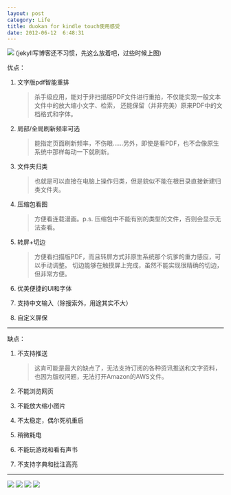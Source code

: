 ```yaml
---
layout: post
category: Life
title: duokan for kindle touch使用感受
date: 2012-06-12  6:48:31
---
```

<img src="http://pic.yupoo.com/jacobz/C3yoV8dt/medish.jpg" />
(jekyll写博客还不习惯，先这么放着吧，过些时候上图)
<!--more-->

优点：

1. 文字版pdf智能重排

    >杀手级应用，能对于非扫描版PDF文件进行重拍，不仅能实现一般文本文件中的放大缩小文字、检索，
    >还能保留（并非完美）原来PDF中的文档格式和字体。

2. 局部/全局刷新频率可选

    >能指定页面刷新频率，不伤眼……另外，即使是看PDF，也不会像原生系统中那样每动一下就刷新。

3. 文件夹归类

    >也就是可以直接在电脑上操作归类，但是貌似不能在根目录直接新建归类文件夹。

4. 压缩包看图

    >方便看连载漫画。p.s. 压缩包中不能有别的类型的文件，否则会显示无法查看。

5. 转屏+切边

    >方便看扫描版PDF，而且转屏方式非原生系统那个坑爹的重力感应，可以手动调整。
    >切边能够在触摸屏上完成，虽然不能实现很精确的切边，但非常方便。

6. 优美便捷的UI和字体

7. 支持中文输入（除搜索外，用途其实不大）

8. 自定义屏保

----------------------------------------------------------------

缺点：

1. 不支持推送
     >这肯可能是最大的缺点了，无法支持订阅的各种资讯推送和文字资料，也因为版权问题，无法打开Amazon的AWS文件。

2. 不能浏览网页

3. 不能放大缩小图片

4. 不太稳定，偶尔死机重启

5. 稍微耗电

6. 不能玩游戏和看有声书

7. 不支持字典和批注高亮

***
<img src="http://pic.yupoo.com/jacobz/C3yoZLHB/medium.jpg" />
<img src="http://pic.yupoo.com/jacobz/C3yp1eRi/medium.jpg" />
<img src="http://pic.yupoo.com/jacobz/C3yp65kM/medium.jpg" />
<img src="http://pic.yupoo.com/jacobz/C3ypaLi9/medium.jpg" />
